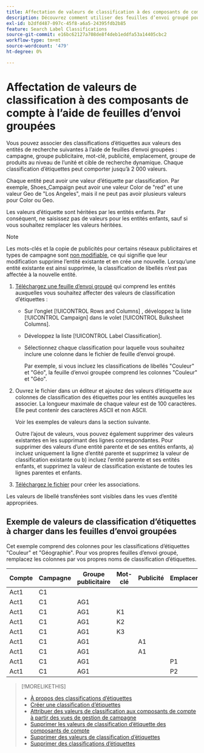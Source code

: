 ```yaml
---
title: Affectation de valeurs de classification à des composants de compte à l’aide de feuilles d’envoi groupées
description: Découvrez comment utiliser des feuilles d’envoi groupé pour affecter des valeurs de classification aux composants du compte.
exl-id: b2dfd487-097c-45f8-a6a5-24395fdb2b85
feature: Search Label Classifications
source-git-commit: e16bc62127a708de8f4deb1eddfa53a14405cbc2
workflow-type: tm+mt
source-wordcount: '479'
ht-degree: 0%

---
```


# Affectation de valeurs de classification à des composants de compte à l’aide de feuilles d’envoi groupées

Vous pouvez associer des classifications d’étiquettes aux valeurs des entités de recherche suivantes à l’aide de feuilles d’envoi groupées : campagne, groupe publicitaire, mot-clé, publicité, emplacement, groupe de produits au niveau de l’unité et cible de recherche dynamique. Chaque classification d’étiquettes peut comporter jusqu’à 2 000 valeurs.

Chaque entité peut avoir une valeur d’étiquette par classification. Par exemple, Shoes_Campaign peut avoir une valeur Color de &quot;red&quot; et une valeur Geo de &quot;Los Angeles&quot;, mais il ne peut pas avoir plusieurs valeurs pour Color ou Geo.

Les valeurs d’étiquette sont héritées par les entités enfants. Par conséquent, ne saisissez pas de valeurs pour les entités enfants, sauf si vous souhaitez remplacer les valeurs héritées.

>[!NOTE]
>
>Les mots-clés et la copie de publicités pour certains réseaux publicitaires et types de campagne sont [non modifiable](/help/search-social-commerce/campaign-management/faqs-campaigns.md), ce qui signifie que leur modification supprime l’entité existante et en crée une nouvelle. Lorsqu’une entité existante est ainsi supprimée, la classification de libellés n’est pas affectée à la nouvelle entité.

1. [Téléchargez une feuille d’envoi groupé](/help/search-social-commerce/campaign-management/bulksheets/bulksheet-download.md) qui comprend les entités auxquelles vous souhaitez affecter des valeurs de classification d’étiquettes :

   * Sur l’onglet [!UICONTROL Rows and Columns] , développez la liste [!UICONTROL Campaign] dans le volet [!UICONTROL Bulksheet Columns].

   * Développez la liste [!UICONTROL Label Classification].

   * Sélectionnez chaque classification pour laquelle vous souhaitez inclure une colonne dans le fichier de feuille d’envoi groupé.

     Par exemple, si vous incluez les classifications de libellés &quot;Couleur&quot; et &quot;Géo&quot;, la feuille d’envoi groupée comprend les colonnes &quot;Couleur&quot; et &quot;Géo&quot;.

1. Ouvrez le fichier dans un éditeur et ajoutez des valeurs d’étiquette aux colonnes de classification des étiquettes pour les entités auxquelles les associer. La longueur maximale de chaque valeur est de 100 caractères. Elle peut contenir des caractères ASCII et non ASCII.

   Voir les exemples de valeurs dans la section suivante.

   Outre l’ajout de valeurs, vous pouvez également supprimer des valeurs existantes en les supprimant des lignes correspondantes. Pour supprimer des valeurs d’une entité parente et de ses entités enfants, a) incluez uniquement la ligne d’entité parente et supprimez la valeur de classification existante ou b) incluez l’entité parente et ses entités enfants, et supprimez la valeur de classification existante de toutes les lignes parentes et enfants.

1. [Téléchargez le fichier](/help/search-social-commerce/campaign-management/bulksheets/bulksheet-upload.md) pour créer les associations.

Les valeurs de libellé transférées sont visibles dans les vues d’entité appropriées.

## Exemple de valeurs de classification d’étiquettes à charger dans les feuilles d’envoi groupées

Cet exemple comprend des colonnes pour les classifications d’étiquettes &quot;Couleur&quot; et &quot;Géographie&quot;. Pour vos propres feuilles d’envoi groupé, remplacez les colonnes par vos propres noms de classification d’étiquettes.

| Compte | Campagne | Groupe publicitaire | Mot-clé | Publicité | Emplacement | Étiquettes | Couleur | Géo |
|---|---|---|---|---|---|---|---|---|
| Act1 | C1 | | | | | | Vert | |
| Act1 | C1 | AG1 | | | | | | |
| Act1 | C1 | AG1 | K1 | | | | | UK |
| Act1 | C1 | AG1 | K2 | | | | Rouge | AU |
| Act1 | C1 | AG1 | K3 | | | | bleu | DE |
| Act1 | C1 | AG1 | | A1 | | | | |
| Act1 | C1 | AG1 | | A1 | | | Rouge | |
| Act1 | C1 | AG1 | | | P1 | | Rouge | AU |
| Act1 | C1 | AG1 | | | P2 | | bleu | DE |

>[!MORELIKETHIS]
>
>* [À propos des classifications d’étiquettes](classification-about.md)
>* [Créer une classification d’étiquettes](classification-create.md)
>* [Attribuer des valeurs de classification aux composants de compte à partir des vues de gestion de campagne](classification-values-assign-campaign-management.md)
>* [Supprimer les valeurs de classification d’étiquette des composants de compte](classification-values-remove.md)
>* [ Supprimer des valeurs de classification d’étiquettes](classification-values-delete.md)
>* [Supprimer des classifications d’étiquettes](classification-delete.md)
